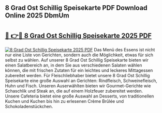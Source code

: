 ## 8 Grad Ost Schillig Speisekarte PDF Download Online 2025 DbmUm

# <h2><a href="http://gc7pmsv.nevu.top/?p=8+Grad+Ost+Schillig+Speisekarte">🔗 👉🔴 8 Grad Ost Schillig Speisekarte 2025 PDF</a></h2>

[![8 Grad Ost Schillig Speisekarte 2025 PDF](https://i.imgur.com/dBaPXMq.png)](http://gc7pmsv.nevu.top/?p=8+Grad+Ost+Schillig+Speisekarte)
Das Menü des Essens ist nicht nur eine Liste von Gerichten, sondern auch die Möglichkeit, etwas für sich selbst zu wählen. Auf unserer 8 Grad Ost Schillig Speisekarte bieten wir einen Salatbereich an, in dem Sie aus verschiedenen Salaten wählen können, die mit frischen Zutaten für ein leichtes und leckeres Mittagessen zubereitet werden. Für Fleischliebhaber bietet unsere 8 Grad Ost Schillig Speisekarte eine große Auswahl an Gerichten: Rindfleisch, Schweinefleisch, Huhn und Fisch. Unseren Auserwählten bieten wir Gourmet-Gerichte wie Schaschlik und Steak an, die auf einem Holzfeuer zubereitet werden. Unsere Cafeteria bietet eine große Auswahl an Desserts, von traditionellen Kuchen und Kuchen bis hin zu erlesenen Crème Brûlée und Schokoladenstückchen.
